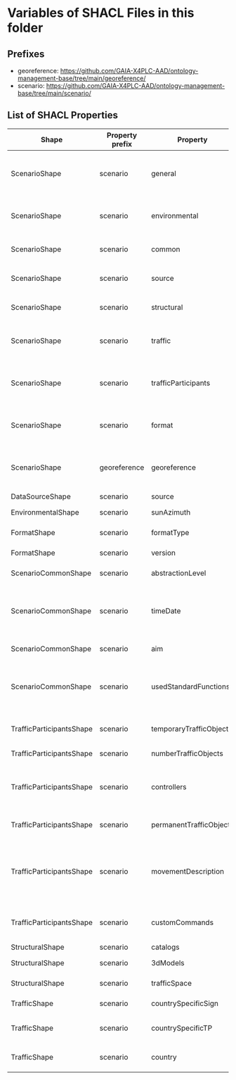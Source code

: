 # Variables of SHACL Files in this folder

## Prefixes

- georeference: <https://github.com/GAIA-X4PLC-AAD/ontology-management-base/tree/main/georeference/>
- scenario: <https://github.com/GAIA-X4PLC-AAD/ontology-management-base/tree/main/scenario/>

## List of SHACL Properties

| Shape | Property prefix | Property | MinCount | MaxCount | Description | Datatype/NodeKind | Filename |
| --- | --- | --- | --- | --- | --- | --- | --- |
| ScenarioShape | scenario | general | 1 | 1 | general object with properties for descriptions, data, links, bundle |  | scenario_shacl.ttl |
| ScenarioShape | scenario | environmental | 1 | 1 | environmental object with property for sunAzimuth |  | scenario_shacl.ttl |
| ScenarioShape | scenario | common | 1 | 1 | common object with property for common values |  | scenario_shacl.ttl |
| ScenarioShape | scenario | source | 1 | 1 | source object with properties for data sources |  | scenario_shacl.ttl |
| ScenarioShape | scenario | structural | 1 | 1 | structural object with links to dependend data |  | scenario_shacl.ttl |
| ScenarioShape | scenario | traffic | 1 | 1 | traffic object with properties for country specific informations |  | scenario_shacl.ttl |
| ScenarioShape | scenario | trafficParticipants | 1 | 1 | trafficParticipants object with properties for traffic participants |  | scenario_shacl.ttl |
| ScenarioShape | scenario | format | 1 | 1 | format object with properties for format informations |  | scenario_shacl.ttl |
| ScenarioShape | georeference | georeference | 0 | 1 | georeference object with properties for georeference informations |  | scenario_shacl.ttl |
| DataSourceShape | scenario | source | 0 | 1 | Capture type | <http://www.w3.org/2001/XMLSchema#string> | scenario_shacl.ttl |
| EnvironmentalShape | scenario | sunAzimuth | 0 |  | Azimuth of the sun | <http://www.w3.org/2001/XMLSchema#float> | scenario_shacl.ttl |
| FormatShape | scenario | formatType |  | 1 | Format type definition | <http://www.w3.org/2001/XMLSchema#string> | scenario_shacl.ttl |
| FormatShape | scenario | version |  | 1 | Version of data format | <http://www.w3.org/2001/XMLSchema#string> | scenario_shacl.ttl |
| ScenarioCommonShape | scenario | abstractionLevel |  | 1 | Pegasus type of scenario | <http://www.w3.org/2001/XMLSchema#string> | scenario_shacl.ttl |
| ScenarioCommonShape | scenario | timeDate | 0 | 1 | Time of the scenario if applicaple. Either time of recording or if synthetic the time it happens. | <http://www.w3.org/2001/XMLSchema#dateTime> | scenario_shacl.ttl |
| ScenarioCommonShape | scenario | aim | 0 | 1 | Purpose of this scenario. | <http://www.w3.org/2001/XMLSchema#string> | scenario_shacl.ttl |
| ScenarioCommonShape | scenario | usedStandardFunctions | 0 | 1 |  Use of the functionalities from the standard. E.g. which Actions are used. | <http://www.w3.org/2001/XMLSchema#string> | scenario_shacl.ttl |
| TrafficParticipantsShape | scenario | temporaryTrafficObjects |  | 1 | Count of traffic temporary objects | <http://www.w3.org/2001/XMLSchema#unsignedInt> | scenario_shacl.ttl |
| TrafficParticipantsShape | scenario | numberTrafficObjects |  | 1 | Count of traffic objects | <http://www.w3.org/2001/XMLSchema#unsignedInt> | scenario_shacl.ttl |
| TrafficParticipantsShape | scenario | controllers | 0 |  | Usage of simulation Core internal or external controllers. | <http://www.w3.org/2001/XMLSchema#string> | scenario_shacl.ttl |
| TrafficParticipantsShape | scenario | permanentTrafficObjects |  | 1 | Count of traffic permanent objects | <http://www.w3.org/2001/XMLSchema#unsignedInt> | scenario_shacl.ttl |
| TrafficParticipantsShape | scenario | movementDescription |  | 1 | Type of movement used by traffic participants according to the OpenSCENARIO standard. | <http://www.w3.org/2001/XMLSchema#string> | scenario_shacl.ttl |
| TrafficParticipantsShape | scenario | customCommands | 0 | 1 | Scenario/domain specific commands or actions | <http://www.w3.org/2001/XMLSchema#string> | scenario_shacl.ttl |
| StructuralShape | scenario | catalogs | 0 |  | Link to Catalogs |  | scenario_shacl.ttl |
| StructuralShape | scenario | 3dModels | 0 |  | Link to 3D models |  | scenario_shacl.ttl |
| StructuralShape | scenario | trafficSpace | 0 | 1 | Link to traffic space |  | scenario_shacl.ttl |
| TrafficShape | scenario | countrySpecificSign | 0 | 1 | Country specific traffic signs | <http://www.w3.org/2001/XMLSchema#string> | scenario_shacl.ttl |
| TrafficShape | scenario | countrySpecificTP | 0 | 1 | Country specific traffic participants | <http://www.w3.org/2001/XMLSchema#string> | scenario_shacl.ttl |
| TrafficShape | scenario | country | 0 | 1 | Country where this scenario is from | <http://www.w3.org/2001/XMLSchema#string> | scenario_shacl.ttl |
